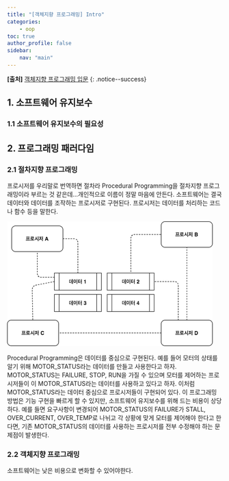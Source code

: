 ```yaml
---
title: "[객체지향 프로그래밍] Intro"
categories: 
    - oop
toc: true
author_profile: false
sidebar:
    nav: "main"
---
```


**[출처]** [객체지향 프로그래밍 입문](https://www.inflearn.com/course/lecture?courseSlug=%EA%B0%9D%EC%B2%B4-%EC%A7%80%ED%96%A5-%ED%94%84%EB%A1%9C%EA%B7%B8%EB%9E%98%EB%B0%8D-%EC%9E%85%EB%AC%B8&unitId=13426&tab=curriculum&q=1085916&category=questionDetail) {: .notice--success}

## 1. 소프트웨어 유지보수
### 1.1 소프트웨어 유지보수의 필요성


## 2. 프로그래밍 패러다임
### 2.1 절차지향 프로그래밍
프로시저를 우리말로 번역하면 절차라 Procedural Programming을 절차지향 프로그래밍이라 부르는 것 같은데...개인적으로 이름이 정말 마음에 안든다.
소프트웨어는 결국 데이터와 데이터를 조작하는 프로시저로 구현된다. 프로시저는 데이터를 처리하는 코드나 함수 등을 말한다.

![procedural_img](../../images/OOP/procedural_programming.png)

Procedural Programming은 데이터를 중심으로 구현된다. 예를 들어 모터의 상태를 알기 위해 MOTOR_STATUS라는 데이터를 만들고 사용한다고 하자. MOTOR_STATUS는 FAILURE, STOP, RUN을 가질 수 있으며 모터를 제어하는 프로시저들이 이 MOTOR_STATUS라는 데이터를 사용하고 있다고 하자. 이처럼 MOTOR_STATUS라는 데이터 중심으로 프로시저들이 구현되어 있다. 이 프로그래밍 방법은 기능 구현을 빠르게 할 수 있지만, 소프트웨어 유지보수를 위해 드는 비용이 상당하다.
예를 들면 요구사항이 변경되어 MOTOR_STATUS의 FAILURE가 STALL, OVER_CURRENT, OVER_TEMP로 나뉘고 각 상황에 맞게 모터를 제어해야 한다고 한다면, 기존 MOTOR_STATUS의 데이터를 사용하는 프로시저를 전부 수정해야 하는 문제점이 발생한다.


### 2.2 객체지향 프로그래밍
소프트웨어는 낮은 비용으로 변화할 수 있어야한다.


<!--## 3. 배워야하는 이유
객체지향 프로그래밍은 프로그램을 유연하고 변경이 용이하게 만들기 때문에 소프트웨어 개발에 많이 사용된다.
-->